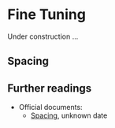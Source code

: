 # Fine Tuning

Under construction ...

## Spacing

## Further readings

- Official documents:
    - [Spacing](http://www.pragma-ade.nl/general/manuals/spacing-mkiv.pdf), unknown date
